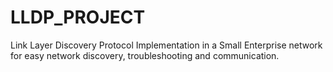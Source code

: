 # LLDP_PROJECT
Link Layer Discovery Protocol Implementation in a Small Enterprise network for easy network discovery, troubleshooting and communication.

